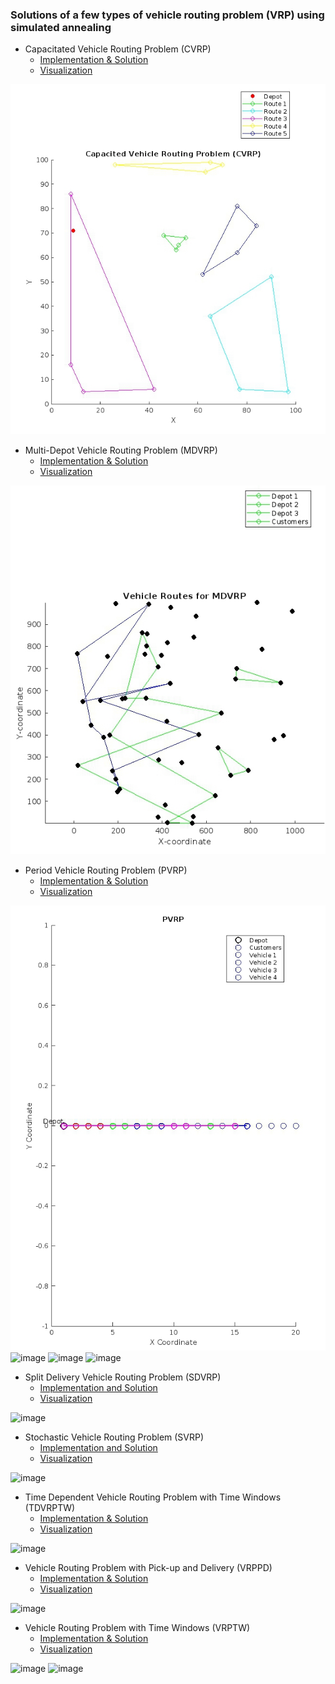 ### Solutions of a few types of vehicle routing problem (VRP) using simulated annealing 
 * Capacitated Vehicle Routing Problem (CVRP)
   * [Implementation & Solution](https://github.com/KMORaza/VRP-Simulated-Annealing/blob/main/solutions/cvrp.cpp)
   * [Visualization](https://github.com/KMORaza/VRP-Simulated-Annealing/blob/main/visualization/cvrp.m)

![](https://github.com/KMORaza/VRP-Simulated-Annealing/blob/main/figures/Figure%202024-07-21%2000_48_13.png) 

 * Multi-Depot Vehicle Routing Problem (MDVRP)
   * [Implementation & Solution](https://github.com/KMORaza/VRP-Simulated-Annealing/blob/main/solutions/mdvrp.cpp)
   * [Visualization](https://github.com/KMORaza/VRP-Simulated-Annealing/blob/main/visualization/mdvrp.m)

![](https://github.com/KMORaza/VRP-Simulated-Annealing/blob/main/figures/Figure%202024-07-21%2000_48_17.png) 

 * Period Vehicle Routing Problem (PVRP)
   * [Implementation & Solution](https://github.com/KMORaza/VRP-Simulated-Annealing/blob/main/solutions/pvrp.cpp)
   * [Visualization](https://github.com/KMORaza/VRP-Simulated-Annealing/blob/main/visualization/pvrp.m) 

![](https://github.com/KMORaza/VRP-Simulated-Annealing/blob/main/figures/Figure%202024-07-21%2004_41_60.png) 
![image](https://github.com/user-attachments/assets/cfc6c7f0-04b8-4ccf-9eb8-780b341e3bdb)
![image](https://github.com/user-attachments/assets/ae1f893e-5852-4c08-a353-4d0d5591f38a)
![image](https://github.com/user-attachments/assets/97304222-7a3c-41d0-a4c4-1780b4586784)

 * Split Delivery Vehicle Routing Problem (SDVRP)
    * [Implementation and Solution](https://github.com/KMORaza/VRP-Simulated-Annealing/blob/main/solutions/sdvrp.cpp)
    * [Visualization](https://github.com/KMORaza/VRP-Simulated-Annealing/blob/main/visualization/sdvrp.m)

![image](https://github.com/user-attachments/assets/84cbfe9e-70cc-44b6-b4b1-50096f05a99b)

 * Stochastic Vehicle Routing Problem (SVRP)
    * [Implementation and Solution](https://github.com/KMORaza/VRP-Simulated-Annealing/blob/main/solutions/svrp.cpp)
    * [Visualization](https://github.com/KMORaza/VRP-Simulated-Annealing/blob/main/visualization/svrp.m)

![image](https://github.com/user-attachments/assets/deb684c3-ac16-4209-8534-e7f6ba9fe68b)

 * Time Dependent Vehicle Routing Problem with Time Windows (TDVRPTW)
    * [Implementation & Solution](https://github.com/KMORaza/VRP-Simulated-Annealing/blob/main/solutions/tdvrptw.cpp)
    * [Visualization](https://github.com/KMORaza/VRP-Simulated-Annealing/blob/main/visualization/tdvrptw.m)

![image](https://github.com/user-attachments/assets/9f2f1fc7-da07-4f75-ac2c-dc6a66718d77)

 * Vehicle Routing Problem with Pick-up and Delivery (VRPPD)
    * [Implementation & Solution](https://github.com/KMORaza/VRP-Simulated-Annealing/blob/main/solutions/vrppd.cpp)
    * [Visualization](https://github.com/KMORaza/VRP-Simulated-Annealing/blob/main/visualization/vrppd.m)

![image](https://github.com/user-attachments/assets/17414e94-b2f4-4373-a1d2-51ed5ee7b650)

 * Vehicle Routing Problem with Time Windows (VRPTW)
    * [Implementation & Solution](https://github.com/KMORaza/VRP-Simulated-Annealing/blob/main/solutions/vrptw.cpp)
    * [Visualization](https://github.com/KMORaza/VRP-Simulated-Annealing/blob/main/visualization/vrptw.m)

![image](https://github.com/user-attachments/assets/a4c61c60-4892-40df-9ccf-ba0308120794)
![image](https://github.com/user-attachments/assets/38d18bba-3e59-4b40-ae39-21724ecdad05)
